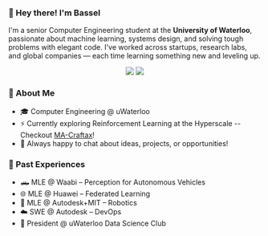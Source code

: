 ### 👋 Hey there! I'm Bassel

I'm a senior Computer Engineering student at the **University of Waterloo**, passionate about machine learning, systems design, and solving tough problems with elegant code. I've worked across startups, research labs, and global companies — each time learning something new and leveling up.

<p align="center">
  <a href="https://www.linkedin.com/in/baselomari/"><img src="https://img.shields.io/badge/LinkedIn-Bassel%20Al%20Omari-blue?logo=linkedin" /></a>
  <a href="mailto:b2alomar@uwaterloo.ca"><img src="https://img.shields.io/badge/Email-b2alomar@uwaterloo.ca-red?logo=gmail" /></a>
</p>

### 🧠 About Me

- 🎓 Computer Engineering @ uWaterloo
- ⚡ Currently exploring Reinforcement Learning at the Hyperscale -- Checkout [MA-Craftax](https://github.com/BaselOmari/MA-Craftax)!
- 🤝 Always happy to chat about ideas, projects, or opportunities!


### 💼 Past Experiences
- 🛻 MLE @ Waabi – Perception for Autonomous Vehicles  
- 🌐 MLE @ Huawei – Federated Learning  
- 🤖 MLE @ Autodesk+MIT – Robotics
- ☁️ SWE @ Autodesk – DevOps
- 🧠 President @ uWaterloo Data Science Club
